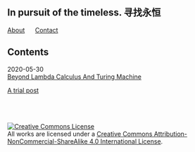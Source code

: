 ## In pursuit of the timeless. 寻找永恒

[About](/posts/about.md)  &nbsp;&nbsp;&nbsp;&nbsp;&nbsp;[Contact](/posts/contact.md)

## Contents

2020-05-30  
[Beyond Lambda Calculus And Turing Machine](/posts/2020/05/BeyondLCAndTM.md) 


[A trial post](/posts/firstH.md) 


<br/><br/><br/>
<a rel="license" href="http://creativecommons.org/licenses/by-nc-sa/4.0/"><img alt="Creative Commons License" style="border-width:0" src="https://i.creativecommons.org/l/by-nc-sa/4.0/88x31.png" /></a><br />All works are licensed under a <a rel="license" href="http://creativecommons.org/licenses/by-nc-sa/4.0/">Creative Commons Attribution-NonCommercial-ShareAlike 4.0 International License</a>.
